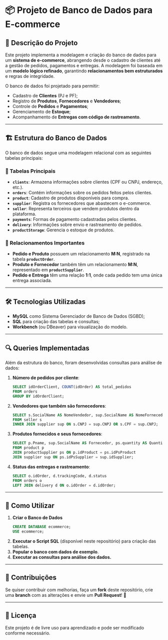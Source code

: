 # 📦 Projeto de Banco de Dados para E-commerce

## 📌 Descrição do Projeto
Este projeto implementa a modelagem e criação do banco de dados para um **sistema de e-commerce**, abrangendo desde o cadastro de clientes até a gestão de pedidos, pagamentos e entregas. A modelagem foi baseada em um **modelo lógico refinado**, garantindo **relacionamentos bem estruturados** e regras de integridade.

O banco de dados foi projetado para permitir:
- Cadastro de **Clientes** (PJ e PF);
- Registro de **Produtos**, **Fornecedores** e **Vendedores**;
- Controle de **Pedidos** e **Pagamentos**;
- Gerenciamento de **Estoque**;
- Acompanhamento de **Entregas com código de rastreamento**.

---

## 🏗 Estrutura do Banco de Dados
O banco de dados segue uma modelagem relacional com as seguintes tabelas principais:

### **📌 Tabelas Principais**
- **`clients`**: Armazena informações sobre clientes (CPF ou CNPJ, endereço, etc.).
- **`orders`**: Contém informações sobre os pedidos feitos pelos clientes.
- **`product`**: Cadastro de produtos disponíveis para compra.
- **`supplier`**: Registra os fornecedores que abastecem o e-commerce.
- **`seller`**: Representa terceiros que vendem produtos dentro da plataforma.
- **`payments`**: Formas de pagamento cadastradas pelos clientes.
- **`delivery`**: Informações sobre envio e rastreamento de pedidos.
- **`productStorage`**: Gerencia o estoque de produtos.

### **📌 Relacionamentos Importantes**
- **Pedido e Produto** possuem um relacionamento **M:N**, registrado na tabela **`productOrder`**.
- **Produto e Fornecedor** também têm um relacionamento **M:N**, representado em **`productSupplier`**.
- **Pedido e Entrega** têm uma relação **1:1**, onde cada pedido tem uma única entrega associada.

---

## 🛠 Tecnologias Utilizadas
- **MySQL** como Sistema Gerenciador de Banco de Dados (SGBD);
- **SQL** para criação das tabelas e consultas;
- **Workbench** (ou DBeaver) para visualização do modelo.

---

## 🔍 Queries Implementadas
Além da estrutura do banco, foram desenvolvidas consultas para análise de dados:

1. **Número de pedidos por cliente**:
   ```sql
   SELECT idOrderClient, COUNT(idOrder) AS total_pedidos
   FROM orders
   GROUP BY idOrderClient;
   ```
2. **Vendedores que também são fornecedores**:
   ```sql
   SELECT s.SocialName AS NomeVendedor, sup.SocialName AS NomeFornecedor
   FROM seller s
   INNER JOIN supplier sup ON s.CNPJ = sup.CNPJ OR s.CPF = sup.CNPJ;
   ```
3. **Produtos fornecidos e seus fornecedores**:
   ```sql
   SELECT p.Pname, sup.SocialName AS Fornecedor, ps.quantity AS Quantidade
   FROM product p
   JOIN productSupplier ps ON p.idProduct = ps.idPsProduct
   JOIN supplier sup ON ps.idPsSupplier = sup.idSupplier;
   ```
4. **Status das entregas e rastreamento**:
   ```sql
   SELECT o.idOrder, d.trackingCode, d.status
   FROM orders o
   LEFT JOIN delivery d ON o.idOrder = d.idOrder;
   ```

---

## 📂 Como Utilizar
1. **Criar o Banco de Dados**
   ```sql
   CREATE DATABASE ecommerce;
   USE ecommerce;
   ```
2. **Executar o Script SQL** (disponível neste repositório) para criação das tabelas.
3. **Popular o banco com dados de exemplo**.
4. **Executar as consultas para análise dos dados.**

---

## 📢 Contribuições
Se quiser contribuir com melhorias, faça um **fork** deste repositório, crie uma **branch** com as alterações e envie um **Pull Request**! 🚀

---

## 📜 Licença
Este projeto é de livre uso para aprendizado e pode ser modificado conforme necessário.

